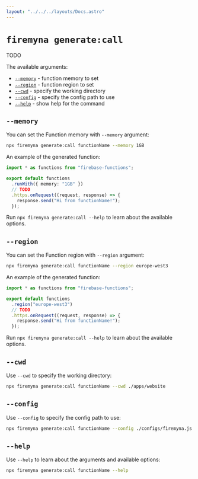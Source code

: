 ```yaml
---
layout: "../../../layouts/Docs.astro"
---
```


# `firemyna generate:call`

TODO

The available arguments:

- [`--memory`](#--memory) - function memory to set
- [`--region`](#--region) - function region to set
- [`--cwd`](#--cwd) - specify the working directory
- [`--config`](#--config) - specify the config path to use
- [`--help`](#--help) - show help for the command

## `--memory`

You can set the Function memory with `--memory` argument:

```bash
npx firemyna generate:call functionName --memory 1GB
```

An example of the generated function:

```ts
import * as functions from "firebase-functions";

export default functions
  .runWith({ memory: "1GB" })
  // TODO
  .https.onRequest((request, response) => {
    response.send("Hi from functionName!");
  });
```

Run `npx firemyna generate:call --help` to learn about the available options.

## `--region`

You can set the Function region with `--region` argument:

```bash
npx firemyna generate:call functionName --region europe-west3
```

An example of the generated function:

```ts
import * as functions from "firebase-functions";

export default functions
  .region("europe-west3")
  // TODO
  .https.onRequest((request, response) => {
    response.send("Hi from functionName!");
  });
```

Run `npx firemyna generate:call --help` to learn about the available options.

## `--cwd`

Use `--cwd` to specify the working directory:

```bash
npx firemyna generate:call functionName --cwd ./apps/website
```

## `--config`

Use `--config` to specify the config path to use:

```bash
npx firemyna generate:call functionName --config ./configs/firemyna.js
```

## `--help`

Use `--help` to learn about the arguments and available options:

```bash
npx firemyna generate:call functionName --help
```
